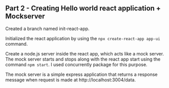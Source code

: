 ## Part 2 - Creating Hello world react application + Mockserver

Created a branch named init-react-app.

Initialized the react application by using the `npx create-react-app app-ui` command.

Create a node.js server inside the react app, which acts like a mock server. The mock server starts and stops along with the react app start using the command `npm start`. I used concurrently package for this purpose.

The mock server is a simple express application that returns a response message when request is made at http://localhost:3004/data.